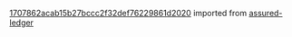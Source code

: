 [1707862acab15b27bccc2f32def76229861d2020](https://github.com/insolar/assured-ledger/commit/1707862acab15b27bccc2f32def76229861d2020) imported from [assured-ledger](https://github.com/insolar/assured-ledger)
